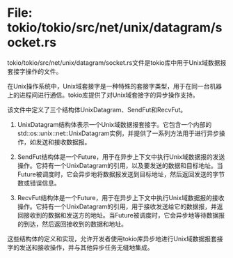 # File: tokio/tokio/src/net/unix/datagram/socket.rs

tokio/tokio/src/net/unix/datagram/socket.rs文件是tokio库中用于Unix域数据报套接字操作的文件。

在Unix操作系统中，Unix域套接字是一种特殊的套接字类型，用于在同一台机器上的进程间进行通信。tokio库提供了对Unix域套接字的异步操作支持。

该文件中定义了三个结构体UnixDatagram、SendFut和RecvFut。

1. UnixDatagram结构体表示一个Unix域数据报套接字。它包含一个内部的std::os::unix::net::UnixDatagram实例，并提供了一系列方法用于进行异步操作，如发送和接收数据报。

2. SendFut结构体是一个Future，用于在异步上下文中执行Unix域数据报的发送操作。它持有一个UnixDatagram的引用，以及要发送的数据和目标地址。当Future被调度时，它会异步地将数据报发送到目标地址，然后返回发送的字节数或错误信息。

3. RecvFut结构体是一个Future，用于在异步上下文中执行Unix域数据报的接收操作。它持有一个UnixDatagram的引用，用于接收发送给它的数据报，并返回接收到的数据和发送方的地址。当Future被调度时，它会异步地等待数据报的到达，然后返回接收到的数据和地址。

这些结构体的定义和实现，允许开发者使用tokio库异步地进行Unix域数据报套接字的发送和接收操作，并与其他异步任务无缝地集成。

